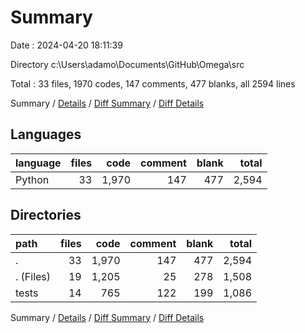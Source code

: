 # Summary

Date : 2024-04-20 18:11:39

Directory c:\\Users\\adamo\\Documents\\GitHub\\Omega\\src

Total : 33 files,  1970 codes, 147 comments, 477 blanks, all 2594 lines

Summary / [Details](details.md) / [Diff Summary](diff.md) / [Diff Details](diff-details.md)

## Languages
| language | files | code | comment | blank | total |
| :--- | ---: | ---: | ---: | ---: | ---: |
| Python | 33 | 1,970 | 147 | 477 | 2,594 |

## Directories
| path | files | code | comment | blank | total |
| :--- | ---: | ---: | ---: | ---: | ---: |
| . | 33 | 1,970 | 147 | 477 | 2,594 |
| . (Files) | 19 | 1,205 | 25 | 278 | 1,508 |
| tests | 14 | 765 | 122 | 199 | 1,086 |

Summary / [Details](details.md) / [Diff Summary](diff.md) / [Diff Details](diff-details.md)